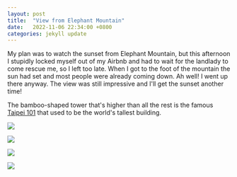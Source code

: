 ```yaml
---
layout: post
title:  "View from Elephant Mountain"
date:   2022-11-06 22:34:00 +0800
categories: jekyll update
---
```


My plan was to watch the sunset from Elephant Mountain, but this afternoon I stupidly locked myself out of my Airbnb and had to wait for the landlady to come rescue me, so I left too late. When I got to the foot of the mountain the sun had set and most people were already coming down. Ah well! I went up there anyway. The view was still impressive and I'll get the sunset another time!

The bamboo-shaped tower that's higher than all the rest is the famous [Taipei 101](https://en.wikipedia.org/wiki/Taipei_101) that used to be the world's tallest building. 


![](https://baitu.github.io/taiwan/assets/img/20221106_172034.jpg)

![](https://baitu.github.io/taiwan/assets/img/20221106_172102.jpg)

![](https://baitu.github.io/taiwan/assets/img/20221106_174418.jpg)

![](https://baitu.github.io/taiwan/assets/img/20221106_174504.jpg)